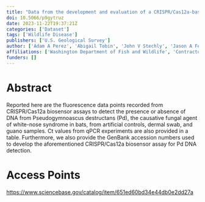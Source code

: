```yaml
---
title: "Data from the development and evaluation of a CRISPR/Cas12a-based biosensor for the detection of DNA from Pseudogymnoascus destructans using samples collected from various species of bats across the United States, from 2018 to 2023"
doi: 10.5066/p9gytruz
date: 2023-11-22T19:37:21Z
categories: ['Dataset']
tags: ['Wildlife Disease']
publishers: ['U.S. Geological Survey']
author: ['Adam A Perez', 'Abigail Tobin', 'John V Stechly', 'Jason A Ferrante', 'Hunter, Margaret (Maggie) E']
affiliations: ['Washington Department of Fish and Wildlife', 'Contractor to the United States Geological Survey', 'United States Geological Survey', 'Cherokee Nation System Solutions (Former)']
funders: []
---
```


# Abstract
Reported here are the fluorescence data points recorded from CRISPR/Cas12a biosensor assays to detect the presence or absence of DNA from Pseudogymnoascus destructans (Pd), the causative fungal agent of white-nose syndrome in bats, from artificial controls, dermal swab, and guano samples. Ct values from qPCR experiments are also provided in a table. Furthermore, we also provide the GenBank accession numbers used to develop the aforementioned CRISPR/Cas12a biosensor assay for Pd DNA detection.

# Access Points
https://www.sciencebase.gov/catalog/item/651ed60bd34e44db0e2dd27a